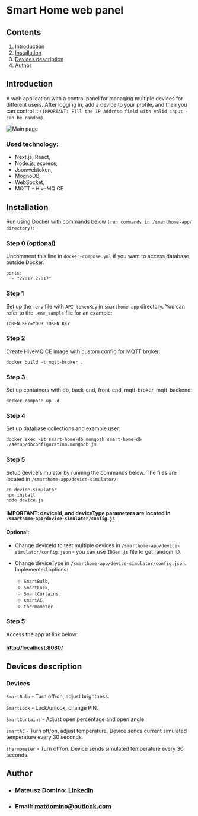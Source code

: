 # Smart Home web panel
## Contents
1. [Introduction](#introduction)
2. [Installation](#installation)
3. [Devices description](#devices-description)
4. [Author](#author)

## Introduction
A web application with a control panel for managing multiple devices for different users. After logging in, add a device to your profile, and then you can control it `(IMPORTANT: Fill the IP Address field with valid input - can be random)`.

![Main page](https://i.imgur.com/m98iWaS.png)

### Used technology:
- Next.js, React,
- Node.js, express,
- Jsonwebtoken,
- MognoDB,
- WebSocket,
- MQTT - HiveMQ CE

## Installation
Run using Docker with commands below `(run commands in /smarthome-app/ directory)`:

### Step 0 (optional)
Uncomment this line in `docker-compose.yml` if you want to access database outside Docker.
```
ports:
  - "27017:27017"
```

### Step 1
Set up the `.env` file with `API tokenKey` in `smarthome-app` directory.
You can refer to the `.env_sample` file for an example:
```
TOKEN_KEY=YOUR_TOKEN_KEY
```

### Step 2
Create HiveMQ CE image with custom config for MQTT broker:
```
docker build -t mqtt-broker .
```

### Step 3
Set up containers with db, back-end, front-end, mqtt-broker, mqtt-backend:
```
docker-compose up -d
```

### Step 4
Set up database collections and example user:
```
docker exec -it smart-home-db mongosh smart-home-db ./setup/dbconfiguration.mongodb.js
```

### Step 5
Setup device simulator by running the commands below. The files are located in `/smarthome-app/device-simulator/`:
```
cd device-simulator
npm install
node device.js
```

#### IMPORTANT: deviceId, and deviceType parameters are located in `/smarthome-app/device-simulator/config.js`

#### Optional:
- Change deviceId to test multiple devices in `/smarthome-app/device-simulator/config.json` - you can use `IDGen.js` file to get random ID.

- Change deviceType in `/smarthome-app/device-simulator/config.json`. Implemented options:
    - `SmartBulb`,
    - `SmartLock`,
    - `SmartCurtains`,
    - `smartAC`,
    - `thermometer`

### Step 5
Access the app at link below:
#### [http://localhost:8080/](http://localhost:8080/)

## Devices description

### Devices

`SmartBulb` - Turn off/on, adjust brightness.

`SmartLock` - Lock/unlock, change PIN. 

`SmartCurtains` - Adjust open percentage and open angle.

`smartAC` - Turn off/on, adjust temperature. Device sends current simulated temperature every 30 seconds.

`thermometer` - Turn off/on. Device sends simulated temperature every 30 seconds.

## Author
* ### Mateusz Domino: [LinkedIn](https://www.linkedin.com/in/mateusz-domino-214927270/)
* ### Email: [matdomino@outlook.com](mailto:matdomino@outlook.com)